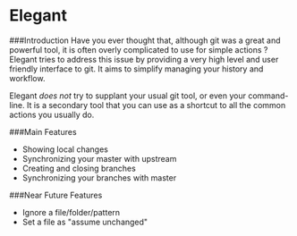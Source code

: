 Elegant
=======

###Introduction
Have you ever thought that, although git was a great and powerful tool, it is often overly complicated to use for simple actions ?
Elegant tries to address this issue by providing a very high level and user friendly interface to git. It aims to simplify managing your history and workflow.

Elegant *does not* try to supplant your usual git tool, or even your command-line. It is a secondary tool that you can use as a shortcut to all the common actions you usually do.

###Main Features
- Showing local changes
- Synchronizing your master with upstream
- Creating and closing branches
- Synchronizing your branches with master

###Near Future Features
- Ignore a file/folder/pattern
- Set a file as "assume unchanged"
